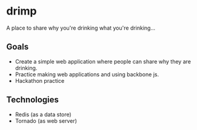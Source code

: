 # drimp
A place to share why you're drinking what you're drinking...

## Goals
* Create a simple web application where people can share why they are drinking.
* Practice making web applications and using backbone js.
* Hackathon practice

## Technologies
* Redis (as a data store)
* Tornado (as web server)
